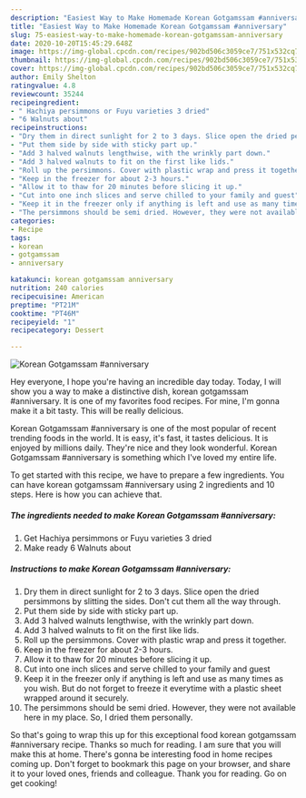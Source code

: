```yaml
---
description: "Easiest Way to Make Homemade Korean Gotgamssam #anniversary"
title: "Easiest Way to Make Homemade Korean Gotgamssam #anniversary"
slug: 75-easiest-way-to-make-homemade-korean-gotgamssam-anniversary
date: 2020-10-20T15:45:29.648Z
image: https://img-global.cpcdn.com/recipes/902bd506c3059ce7/751x532cq70/korean-gotgamssam-anniversary-recipe-main-photo.jpg
thumbnail: https://img-global.cpcdn.com/recipes/902bd506c3059ce7/751x532cq70/korean-gotgamssam-anniversary-recipe-main-photo.jpg
cover: https://img-global.cpcdn.com/recipes/902bd506c3059ce7/751x532cq70/korean-gotgamssam-anniversary-recipe-main-photo.jpg
author: Emily Shelton
ratingvalue: 4.8
reviewcount: 35244
recipeingredient:
- " Hachiya persimmons or Fuyu varieties 3 dried"
- "6 Walnuts about"
recipeinstructions:
- "Dry them in direct sunlight for 2 to 3 days. Slice open the dried persimmons by slitting the sides. Don&#39;t cut them all the way through."
- "Put them side by side with sticky part up."
- "Add 3 halved walnuts lengthwise, with the wrinkly part down."
- "Add 3 halved walnuts to fit on the first like lids."
- "Roll up the persimmons. Cover with plastic wrap and press it together."
- "Keep in the freezer for about 2-3 hours."
- "Allow it to thaw for 20 minutes before slicing it up."
- "Cut into one inch slices and serve chilled to your family and guest"
- "Keep it in the freezer only if anything is left and use as many times as you wish. But do not forget to freeze it everytime with a plastic sheet wrapped around it securely."
- "The persimmons should be semi dried. However, they were not available here in my place. So, I dried them personally."
categories:
- Recipe
tags:
- korean
- gotgamssam
- anniversary

katakunci: korean gotgamssam anniversary 
nutrition: 240 calories
recipecuisine: American
preptime: "PT21M"
cooktime: "PT46M"
recipeyield: "1"
recipecategory: Dessert

---
```



![Korean Gotgamssam #anniversary](https://img-global.cpcdn.com/recipes/902bd506c3059ce7/751x532cq70/korean-gotgamssam-anniversary-recipe-main-photo.jpg)

Hey everyone, I hope you're having an incredible day today. Today, I will show you a way to make a distinctive dish, korean gotgamssam #anniversary. It is one of my favorites food recipes. For mine, I'm gonna make it a bit tasty. This will be really delicious.

Korean Gotgamssam #anniversary is one of the most popular of recent trending foods in the world. It is easy, it's fast, it tastes delicious. It is enjoyed by millions daily. They're nice and they look wonderful. Korean Gotgamssam #anniversary is something which I've loved my entire life.




To get started with this recipe, we have to prepare a few ingredients. You can have korean gotgamssam #anniversary using 2 ingredients and 10 steps. Here is how you can achieve that.

<!--inarticleads1-->

##### The ingredients needed to make Korean Gotgamssam #anniversary:

1. Get  Hachiya persimmons or Fuyu varieties 3 dried
1. Make ready 6 Walnuts about




<!--inarticleads2-->

##### Instructions to make Korean Gotgamssam #anniversary:

1. Dry them in direct sunlight for 2 to 3 days. Slice open the dried persimmons by slitting the sides. Don&#39;t cut them all the way through.
1. Put them side by side with sticky part up.
1. Add 3 halved walnuts lengthwise, with the wrinkly part down.
1. Add 3 halved walnuts to fit on the first like lids.
1. Roll up the persimmons. Cover with plastic wrap and press it together.
1. Keep in the freezer for about 2-3 hours.
1. Allow it to thaw for 20 minutes before slicing it up.
1. Cut into one inch slices and serve chilled to your family and guest
1. Keep it in the freezer only if anything is left and use as many times as you wish. But do not forget to freeze it everytime with a plastic sheet wrapped around it securely.
1. The persimmons should be semi dried. However, they were not available here in my place. So, I dried them personally.




So that's going to wrap this up for this exceptional food korean gotgamssam #anniversary recipe. Thanks so much for reading. I am sure that you will make this at home. There's gonna be interesting food in home recipes coming up. Don't forget to bookmark this page on your browser, and share it to your loved ones, friends and colleague. Thank you for reading. Go on get cooking!
